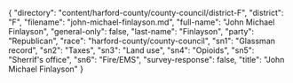 {
  "directory": "content/harford-county/county-council/district-F",
  "district": "F",
  "filename": "john-michael-finlayson.md",
  "full-name": "John Michael Finlayson",
  "general-only": false,
  "last-name": "Finlayson",
  "party": "Republican",
  "race": "harford-county/county-council",
  "sn1": "Glassman record",
  "sn2": "Taxes",
  "sn3": "Land use",
  "sn4": "Opioids",
  "sn5": "Sherrif's office",
  "sn6": "Fire/EMS",
  "survey-response": false,
  "title": "John Michael Finlayson"
}
